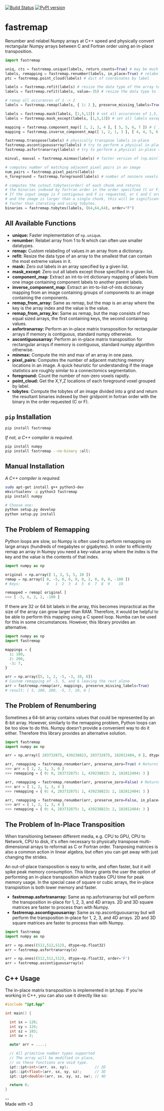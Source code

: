 [![Build Status](https://travis-ci.org/seung-lab/fastremap.svg?branch=master)](https://travis-ci.org/seung-lab/fastremap) [![PyPI version](https://badge.fury.io/py/fastremap.svg)](https://badge.fury.io/py/fastremap)  

# fastremap

Renumber and relabel Numpy arrays at C++ speed and physically convert rectangular Numpy arrays between C and Fortran order using an in-place transposition.   

```python
import fastremap

uniq, cts = fastremap.unique(labels, return_counts=True) # may be much faster than np.unique
labels, remapping = fastremap.renumber(labels, in_place=True) # relabel values from 1 and refit data type
ptc = fastremap.point_cloud(labels) # dict of coordinates by label

labels = fastremap.refit(labels) # resize the data type of the array to fit extrema
labels = fastremap.refit(labels, value=-35) # resize the data type to fit the value provided

# remap all occurances of 1 -> 2
labels = fastremap.remap(labels, { 1: 2 }, preserve_missing_labels=True, in_place=True)

labels = fastremap.mask(labels, [1,5,13]) # set all occurances of 1,5,13 to 0
labels = fastremap.mask_except(labels, [1,5,13]) # set all labels except 1,5,13 to 0

mapping = fastremap.component_map([ 1, 2, 3, 4 ], [ 5, 5, 6, 7 ]) # { 1: 5, 2: 5, 3: 6, 4: 7 }
mapping = fastremap.inverse_component_map([ 1, 2, 1, 3 ], [ 4, 4, 5, 6 ]) # { 1: [ 4, 5 ], 2: [ 4 ], 3: [ 6 ] }

fastremap.transpose(labels) # physically transpose labels in-place
fastremap.ascontiguousarray(labels) # try to perform a physical in-place transposition to C order
fastremap.asfortranarray(labels) # try to perform a physical in-place transposition to F order

minval, maxval = fastremap.minmax(labels) # faster version of (np.min(labels), np.max(labels))

# computes number of matching adjacent pixel pairs in an image
num_pairs = fastremap.pixel_pairs(labels)  
n_foreground = fastremap.foreground(labels) # number of nonzero voxels

# computes the cutout.tobytes(order) of each chunk and returns
# the binaries indexed by fortran order in the order specified (C or F)
# If the input image is F contiguous and F is requested, or C and C order,
# and the image is larger than a single chunk, this will be significantly
# faster than iterating and using tobytes.
binaries = fastremap.tobytes(labels, (64,64,64), order="F")
```

## All Available Functions 
- **unique:** Faster implementation of `np.unique`.
- **renumber:** Relabel array from 1 to N which can often use smaller datatypes.
- **remap:** Custom relabeling of values in an array from a dictionary.
- **refit:** Resize the data type of an array to the smallest that can contain the most extreme values in it.
- **mask:** Zero out labels in an array specified by a given list.
- **mask_except**: Zero out all labels except those specified in a given list.
- **component_map**: Extract an int-to-int dictionary mapping of labels from one image containing component labels to another parent labels.  
- **inverse_component_map**: Extract an int-to-list-of-ints dictionary mapping from an image containing groups of components to an image containing the components.  
- **remap_from_array:** Same as remap, but the map is an array where the key is the array index and the value is the value.
- **remap_from_array_kv:** Same as remap, but the map consists of two equal sized arrays, the first containing keys, the second containing values.
- **asfortranarray:** Perform an in-place matrix transposition for rectangular arrays if memory is contiguous, standard numpy otherwise.
- **ascontiguousarray:** Perform an in-place matrix transposition for rectangular arrays if memory is contiguous, standard numpy algorithm otherwise.
- **minmax:** Compute the min and max of an array in one pass.
- **pixel_pairs:** Computes the number of adjacent matching memory locations in an image. A quick heuristic for understanding if the image statistics are roughly similar to a connectomics segmentation.
- **foreground:** Count the number of non-zero voxels rapidly.
- **point_cloud:** Get the X,Y,Z locations of each foreground voxel grouped by label.
- **tobytes**: Compute the tobytes of an image divided into a grid and return the resultant binaries indexed by their gridpoint in fortran order with the binary in the order requested (C or F).

## `pip` Installation

```bash
pip install fastremap
```

*If not, a C++ compiler is required.*

```bash
pip install numpy
pip install fastremap --no-binary :all:
```

## Manual Installation

*A C++ compiler is required.*

```bash
sudo apt-get install g++ python3-dev 
mkvirtualenv -p python3 fastremap
pip install numpy

# Choose one:
python setup.py develop  
python setup.py install 
```

## The Problem of Remapping

Python loops are slow, so Numpy is often used to perform remapping on large arrays (hundreds of megabytes or gigabytes). In order to efficiently remap an array in Numpy you need a key-value array where the index is the key and the value is the contents of that index. 

```python 
import numpy as np 

original = np.array([ 1, 3, 5, 5, 10 ])
remap = np.array([ 0, -5, 0, 6, 0, 0, 2, 0, 0, 0, -100 ])
# Keys:            0   1  2  3  4  5  6  7  8  9    10

remapped = remap[ original ]
>>> [ -5, 6, 2, 2, -100 ]
```

If there are 32 or 64 bit labels in the array, this becomes impractical as the size of the array can grow larger than RAM. Therefore, it would be helpful to be able to perform this mapping using a C speed loop. Numba can be used for this in some circumstances. However, this library provides an alternative.

```python
import numpy as np
import fastremap 

mappings = {
  1: 100,
  2: 200,
  -3: 7,
}

arr = np.array([5, 1, 2, -5, -3, 10, 6])
# Custom remapping of -3, 5, and 6 leaving the rest alone
arr = fastremap.remap(arr, mappings, preserve_missing_labels=True) 
# result: [ 5, 100, 200, -5, 7, 10, 6 ]
```

## The Problem of Renumbering 

Sometimes a 64-bit array contains values that could be represented by an 8-bit array. However, similarly to the remapping problem, Python loops can be too slow to do this. Numpy doesn't provide a convenient way to do it either. Therefore this library provides an alternative solution.

```python
import fastremap
import numpy as np

arr = np.array([ 283732875, 439238823, 283732875, 182812404, 0 ], dtype=np.int64) 

arr, remapping = fastremap.renumber(arr, preserve_zero=True) # Returns uint8 array
>>> arr = [ 1, 2, 1, 3, 0 ]
>>> remapping = { 0: 0, 283732875: 1, 439238823: 2, 182812404: 3 }

arr, remapping = fastremap.renumber(arr, preserve_zero=False) # Returns uint8 array
>>> arr = [ 1, 2, 1, 3, 4 ]
>>> remapping = { 0: 4, 283732875: 1, 439238823: 2, 182812404: 3 }

arr, remapping = fastremap.renumber(arr, preserve_zero=False, in_place=True) # Mutate arr to use less memory
>>> arr = [ 1, 2, 1, 3, 4 ]
>>> remapping = { 0: 4, 283732875: 1, 439238823: 2, 182812404: 3 }
```

## The Problem of In-Place Transposition 

When transitioning between different media, e.g. CPU to GPU, CPU to Network, CPU to disk, it's often necessary to physically transpose multi-dimensional arrays to reformat as C or Fortran order. Tranposing matrices is also a common action in linear algebra, but often you can get away with just changing the strides.

An out-of-place transposition is easy to write, and often faster, but it will spike peak memory consumption. This library grants the user the option of performing an in-place transposition which trades CPU time for peak memory usage. In the special case of square or cubic arrays, the in-place transpisition is both lower memory and faster.

- **fastremap.asfortranarray:** Same as np.asfortranarray but will perform the transposition in-place for 1, 2, 3, and 4D arrays. 2D and 3D square matrices are faster to process than with Numpy.
- **fastremap.ascontiguousarray:** Same as np.ascontiguousarray but will perform the transposition in-place for 1, 2, 3, and 4D arrays. 2D and 3D square matrices are faster to process than with Numpy.

```python
import fastremap
import numpy as np 

arr = np.ones((512,512,512), dtype=np.float32)
arr = fastremap.asfortranarray(x)

arr = np.ones((512,512,512), dtype=np.float32, order='F')
arr = fastremap.ascontiguousarray(x)
```

## C++ Usage

The in-place matrix transposition is implemented in ipt.hpp. If you're working in C++, you can also use it directly like so:

```cpp
#include "ipt.hpp"

int main() {

  int sx = 128;
  int sy = 124;
  int sz = 103;
  int sw = 3;

  auto* arr = ....;

  // All primitive number types supported
  // The array will be modified in place, 
  // so these functions are void type.
  ipt::ipt<int>(arr, sx, sy);            // 2D
  ipt::ipt<float>(arr, sx, sy, sz);      // 3D
  ipt::ipt<double>(arr, sx, sy, sz, sw); // 4D

  return 0;
}
```

--  
Made with <3



